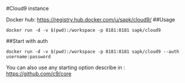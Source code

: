 #Cloud9 instance

Docker hub: https://registry.hub.docker.com/u/sapk/cloud9/
##Usage

    docker run -d -v $(pwd):/workspace -p 8181:8181 sapk/cloud9

##Start with auth

    docker run -d -v $(pwd):/workspace -p 8181:8181 sapk/cloud9 --auth username:password

You can also use any starting option describe in : https://github.com/c9/core
